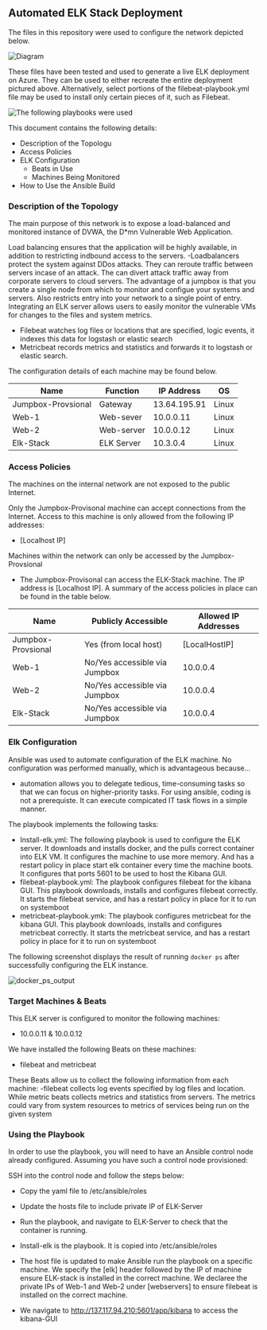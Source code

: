## Automated ELK Stack Deployment

The files in this repository were used to configure the network depicted below.

![Diagram](https://user-images.githubusercontent.com/78612951/122715911-98970380-d237-11eb-9c45-f4db6568cb9d.png)

These files have been tested and used to generate a live ELK deployment on Azure. They can be used to either recreate the entire deployment pictured above. Alternatively, select portions of the filebeat-playbook.yml file may be used to install only certain pieces of it, such as Filebeat.

![The following playbooks were used](https://github.com/Tsunamex/Project-1/tree/main/Ansible%20Playbook)

This document contains the following details:
- Description of the Topologu
- Access Policies
- ELK Configuration
  - Beats in Use
  - Machines Being Monitored
- How to Use the Ansible Build


### Description of the Topology

The main purpose of this network is to expose a load-balanced and monitored instance of DVWA, the D*mn Vulnerable Web Application.

Load balancing ensures that the application will be highly available, in addition to restricting indbound access to the servers.
-Loadbalancers protect the system against DDos attacks. They can reroute traffic between servers incase of an attack. 
The can divert attack traffic away from corporate servers to cloud servers. 
The advantage of a jumpbox is that you create a single node from which to monitor and configue your systems and servers. Also restricts entry into your network
to a single point of entry. 
Integrating an ELK server allows users to easily monitor the vulnerable VMs for changes to the files and system metrics.
- Filebeat watches log files or locations that are specified, logic events, it indexes this data for logstash or elastic search
- Metricbeat records metrics and statistics and forwards it to logstash or elastic search.

The configuration details of each machine may be found below.

| Name               | Function   | IP Address   | OS    |
|--------------------|------------|--------------|-------|
| Jumpbox-Provsional | Gateway    | 13.64.195.91 | Linux |
| Web-1              | Web-sever  | 10.0.0.11    | Linux |
| Web-2              | Web-server | 10.0.0.12    | Linux |
| Elk-Stack          | ELK Server | 10.3.0.4     | Linux |

### Access Policies

The machines on the internal network are not exposed to the public Internet. 

Only the Jumpbox-Provisonal machine can accept connections from the Internet. Access to this machine is only allowed from the following IP addresses:
- [Localhost IP]

Machines within the network can only be accessed by the Jumpbox-Provsional
- The Jumpbox-Provisonal can access the ELK-Stack machine. The IP address is [Localhost IP].
A summary of the access policies in place can be found in the table below.

| Name               | Publicly Accessible           | Allowed IP Addresses |
|--------------------|-------------------------------|----------------------|
| Jumpbox-Provsional | Yes (from local host)         | [LocalHostIP]        |
| Web-1              | No/Yes accessible via Jumpbox | 10.0.0.4             |
| Web-2              | No/Yes accessible via Jumpbox | 10.0.0.4             |
| Elk-Stack          | No/Yes accessible via Jumpbox | 10.0.0.4             |
### Elk Configuration

Ansible was used to automate configuration of the ELK machine. No configuration was performed manually, which is advantageous because...
- automation allows you to delegate tedious, time-consuming tasks so that we can focus on higher-priority tasks. 
For using ansible, coding is not a prerequiste. It can execute compicated IT task flows in a simple manner.

The playbook implements the following tasks:
- Install-elk.yml: The following playbook is used to configure the ELK server. It downloads and installs docker, and the pulls correct container into ELK VM. 
It configures the machine to use more memory. And has a restart policy in place start elk container every time the machine boots. It configures that ports 5601 to be used 
to host the Kibana GUI.
- filebeat-playbook.yml: The playbook configures filebeat for the kibana GUI. This playbook downloads, installs and configures filebeat correctly. It starts the filebeat service, 
and has a restart policy in place for it to run on systemboot
- metricbeat-playbook.ymk: The playbook configures metricbeat for the kibana GUI. This playbook downloads, installs and configures metricbeat correctly. It starts the metricbeat service,
 and has a restart policy in place for it to run on systemboot

The following screenshot displays the result of running `docker ps` after successfully configuring the ELK instance.

![docker_ps_output](https://user-images.githubusercontent.com/78612951/122716171-ea3f8e00-d237-11eb-9696-adfd733d0722.png)

### Target Machines & Beats
This ELK server is configured to monitor the following machines:
- 10.0.0.11 & 10.0.0.12

We have installed the following Beats on these machines:
- filebeat and metricbeat 

These Beats allow us to collect the following information from each machine:
-filebeat collects log events specified by log files and location. While metric beats collects metrics and statistics from servers. The metrics could vary from system resources to metrics of services being run on 
the given system

### Using the Playbook
In order to use the playbook, you will need to have an Ansible control node already configured. Assuming you have such a control node provisioned: 

SSH into the control node and follow the steps below:
- Copy the yaml file to /etc/ansible/roles
- Update the hosts file to include private IP of ELK-Server
- Run the playbook, and navigate to ELK-Server to check that the container is running.

- Install-elk is the playbook. It is copied into /etc/ansible/roles
- The host file is updated to make Ansible run the playbook on a specific machine. We specify the [elk] header followed by the IP of machine ensure ELK-stack is installed in the correct machine. 
We declaree the private IPs 
of Web-1 and Web-2 under [webservers] to ensure filebeat is installed on the correct machine. 
- We navigate to http://137.117.94.210:5601/app/kibana to access the kibana-GUI
